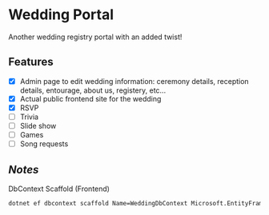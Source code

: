 # Wedding Portal
Another wedding registry portal with an added twist!

## Features
- [x] Admin page to edit wedding information: ceremony details, reception details, entourage, about us, registery, etc...
- [x] Actual public frontend site for the wedding
- [x] RSVP
- [ ] Trivia
- [ ] Slide show
- [ ] Games
- [ ] Song requests

## _Notes_

DbContext Scaffold (Frontend)
```bash
dotnet ef dbcontext scaffold Name=WeddingDbContext Microsoft.EntityFrameworkCore.SqlServer -c WeddingDbContext --context-dir ./Persistance -o ./Persistance/Entities -t Weddings -t Entourages -t Guests -t GuestGroups -t Photos -t SongRequests -t FoodItems -t FoodTypes -t Schedules -t Trivias -t TriviaUserAnswers -t TriviaQuestions --force
```